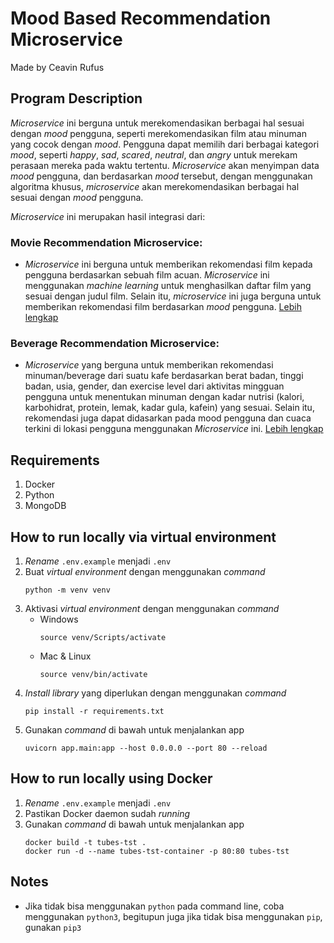 # Mood Based Recommendation Microservice

Made by Ceavin Rufus

## Program Description

_Microservice_ ini berguna untuk merekomendasikan berbagai hal sesuai dengan _mood_ pengguna, seperti merekomendasikan film atau minuman yang cocok dengan _mood_. Pengguna dapat memilih dari berbagai kategori _mood_, seperti _happy_, _sad_, _scared_, _neutral_, dan _angry_ untuk merekam perasaan mereka pada waktu tertentu. _Microservice_ akan menyimpan data _mood_ pengguna, dan berdasarkan _mood_ tersebut, dengan menggunakan algoritma khusus, _microservice_ akan merekomendasikan berbagai hal sesuai dengan _mood_ pengguna.

_Microservice_ ini merupakan hasil integrasi dari:

### Movie Recommendation Microservice:

- _Microservice_ ini berguna untuk memberikan rekomendasi film kepada pengguna berdasarkan sebuah film acuan. _Microservice_ ini menggunakan _machine learning_ untuk menghasilkan daftar film yang sesuai dengan judul film. Selain itu, _microservice_ ini juga berguna untuk memberikan rekomendasi film berdasarkan _mood_ pengguna. <a href="https://github.com/ceavinrufus/tubes-microservices-tst/tree/master/movie_recommendation">Lebih lengkap</a>

### Beverage Recommendation Microservice:

- _Microservice_ yang berguna untuk memberikan rekomendasi minuman/beverage dari suatu kafe berdasarkan berat badan, tinggi badan, usia, gender, dan exercise level dari aktivitas mingguan pengguna untuk menentukan minuman dengan kadar nutrisi (kalori, karbohidrat, protein, lemak, kadar gula, kafein) yang sesuai. Selain itu, rekomendasi juga dapat didasarkan pada mood pengguna dan cuaca terkini di lokasi pengguna menggunakan _Microservice_ ini. <a href="https://github.com/fiknaufalh/bevbuddy">Lebih lengkap</a>

## Requirements

1. Docker
2. Python
3. MongoDB

## How to run locally via virtual environment

1. _Rename_ `.env.example` menjadi `.env`
2. Buat _virtual environment_ dengan menggunakan _command_
   ```
   python -m venv venv
   ```
3. Aktivasi _virtual environment_ dengan menggunakan _command_
   - Windows
     ```
     source venv/Scripts/activate
     ```
   - Mac & Linux
     ```
     source venv/bin/activate
     ```
4. _Install library_ yang diperlukan dengan menggunakan _command_
   ```
   pip install -r requirements.txt
   ```
5. Gunakan _command_ di bawah untuk menjalankan app
   ```
   uvicorn app.main:app --host 0.0.0.0 --port 80 --reload
   ```

## How to run locally using Docker

1. _Rename_ `.env.example` menjadi `.env`
2. Pastikan Docker daemon sudah _running_
3. Gunakan _command_ di bawah untuk menjalankan app
   ```
   docker build -t tubes-tst .
   docker run -d --name tubes-tst-container -p 80:80 tubes-tst
   ```

## Notes

- Jika tidak bisa menggunakan `python` pada command line, coba menggunakan `python3`, begitupun juga jika tidak bisa menggunakan `pip`, gunakan `pip3`
